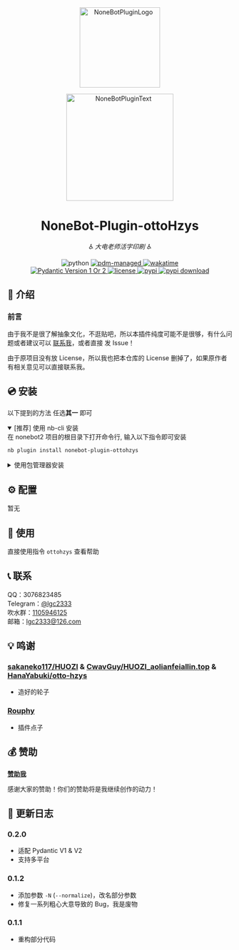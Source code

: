 <!-- markdownlint-disable MD031 MD033 MD036 MD041 -->

<div align="center">

<a href="https://v2.nonebot.dev/store">
  <img src="https://raw.githubusercontent.com/A-kirami/nonebot-plugin-template/resources/nbp_logo.png" width="180" height="180" alt="NoneBotPluginLogo">
</a>

<p>
  <img src="https://raw.githubusercontent.com/A-kirami/nonebot-plugin-template/resources/NoneBotPlugin.svg" width="240" alt="NoneBotPluginText">
</p>

# NoneBot-Plugin-ottoHzys

_♿ 大电老师活字印刷 ♿_

<img src="https://img.shields.io/badge/python-3.9+-blue.svg" alt="python">
<a href="https://pdm.fming.dev">
  <img src="https://img.shields.io/badge/pdm-managed-blueviolet" alt="pdm-managed">
</a>
<a href="https://wakatime.com/badge/user/b61b0f9a-f40b-4c82-bc51-0a75c67bfccf/project/897d1918-c2d7-4e7c-b84c-b33ba640cbf2">
  <img src="https://wakatime.com/badge/user/b61b0f9a-f40b-4c82-bc51-0a75c67bfccf/project/897d1918-c2d7-4e7c-b84c-b33ba640cbf2.svg" alt="wakatime">
</a>

<br />

<a href="https://pydantic.dev">
  <img src="https://img.shields.io/endpoint?url=https://raw.githubusercontent.com/lgc-NB2Dev/readme/main/template/pyd-v1-or-v2.json" alt="Pydantic Version 1 Or 2" >
</a>
<a href="./LICENSE">
  <img src="https://img.shields.io/github/license/lgc-NB2Dev/nonebot-plugin-ottohzys.svg" alt="license">
</a>
<a href="https://pypi.python.org/pypi/nonebot-plugin-ottohzys">
  <img src="https://img.shields.io/pypi/v/nonebot-plugin-ottohzys.svg" alt="pypi">
</a>
<a href="https://pypi.python.org/pypi/nonebot-plugin-ottohzys">
  <img src="https://img.shields.io/pypi/dm/nonebot-plugin-ottohzys" alt="pypi download">
</a>

</div>

## 📖 介绍

### 前言

由于我不是很了解抽象文化，不逛贴吧，所以本插件纯度可能不是很够，有什么问题或者建议可以 [联系我](#-联系)，或者直接 发 Issue！

由于原项目没有放 License，所以我也把本仓库的 License 删掉了，如果原作者有相关意见可以直接联系我。

## 💿 安装

以下提到的方法 任选**其一** 即可

<details open>
<summary>[推荐] 使用 nb-cli 安装</summary>
在 nonebot2 项目的根目录下打开命令行, 输入以下指令即可安装

```bash
nb plugin install nonebot-plugin-ottohzys
```

</details>

<details>
<summary>使用包管理器安装</summary>
在 nonebot2 项目的插件目录下, 打开命令行, 根据你使用的包管理器, 输入相应的安装命令

<details>
<summary>pip</summary>

```bash
pip install nonebot-plugin-ottohzys
```

</details>
<details>
<summary>pdm</summary>

```bash
pdm add nonebot-plugin-ottohzys
```

</details>
<details>
<summary>poetry</summary>

```bash
poetry add nonebot-plugin-ottohzys
```

</details>
<details>
<summary>conda</summary>

```bash
conda install nonebot-plugin-ottohzys
```

</details>

打开 nonebot2 项目根目录下的 `pyproject.toml` 文件, 在 `[tool.nonebot]` 部分的 `plugins` 项里追加写入

```toml
[tool.nonebot]
plugins = [
    # ...
    "nonebot_plugin_ottohzys"
]
```

</details>

## ⚙️ 配置

暂无

## 🎉 使用

直接使用指令 `ottohzys` 查看帮助

## 📞 联系

QQ：3076823485  
Telegram：[@lgc2333](https://t.me/lgc2333)  
吹水群：[1105946125](https://jq.qq.com/?_wv=1027&k=Z3n1MpEp)  
邮箱：<lgc2333@126.com>

## 💡 鸣谢

### [sakaneko117/HUOZI](https://github.com/sakaneko117/HUOZI) & [CwavGuy/HUOZI_aolianfeiallin.top](https://github.com/CwavGuy/HUOZI_aolianfeiallin.top) & [HanaYabuki/otto-hzys](https://github.com/HanaYabuki/otto-hzys)

- 造好的轮子

### [Rouphy](https://github.com/Rouphy)

- 插件点子

## 💰 赞助

**[赞助我](https://blog.lgc2333.top/donate)**

感谢大家的赞助！你们的赞助将是我继续创作的动力！

## 📝 更新日志

### 0.2.0

- 适配 Pydantic V1 & V2
- 支持多平台

### 0.1.2

- 添加参数 `-N` (`--normalize`)，改名部分参数
- 修复一系列粗心大意导致的 Bug，我是废物

### 0.1.1

- 重构部分代码
